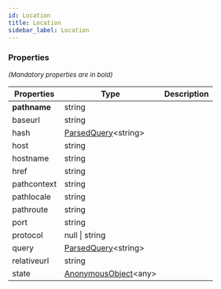 ```yaml
---
id: Location
title: Location
sidebar_label: Location
---
```




### Properties

<font size="2"><i>(Mandatory properties are in bold)</i></font>

| Properties | Type | Description |
| --------- | ---- | ----------- |
| **pathname** | string |  |
| baseurl | string |  |
| hash | [ParsedQuery](/framework-api/interfaces/ParsedQuery.md)<string\> |  |
| host | string |  |
| hostname | string |  |
| href | string |  |
| pathcontext | string |  |
| pathlocale | string |  |
| pathroute | string |  |
| port | string |  |
| protocol | null \| string |  |
| query | [ParsedQuery](/framework-api/interfaces/ParsedQuery.md)<string\> |  |
| relativeurl | string |  |
| state | [AnonymousObject](/framework-api/interfaces/AnonymousObject.md)<any\> |  |

